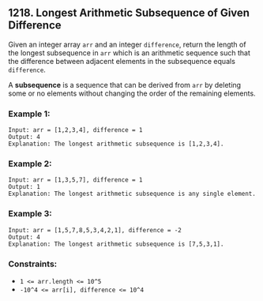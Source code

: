 ## 1218. Longest Arithmetic Subsequence of Given Difference

Given an integer array ```arr``` and an integer ```difference```, return the length of the longest subsequence in ```arr``` which is an arithmetic sequence such that the difference between adjacent elements in the subsequence equals ```difference```.

A **subsequence** is a sequence that can be derived from ```arr``` by deleting some or no elements without changing the order of the remaining elements.

### Example 1:
```
Input: arr = [1,2,3,4], difference = 1
Output: 4
Explanation: The longest arithmetic subsequence is [1,2,3,4].
```
### Example 2:
```
Input: arr = [1,3,5,7], difference = 1
Output: 1
Explanation: The longest arithmetic subsequence is any single element.
```
### Example 3:
```
Input: arr = [1,5,7,8,5,3,4,2,1], difference = -2
Output: 4
Explanation: The longest arithmetic subsequence is [7,5,3,1].
```

### Constraints:

* ```1 <= arr.length <= 10^5```
* ```-10^4 <= arr[i], difference <= 10^4```